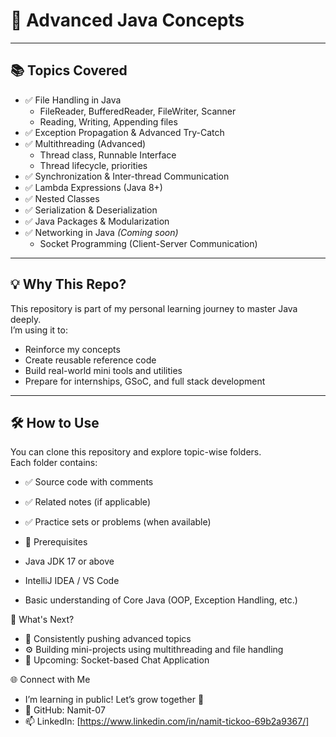 # 🚀 Advanced Java Concepts

---

## 📚 Topics Covered

- ✅ File Handling in Java  
  - FileReader, BufferedReader, FileWriter, Scanner  
  - Reading, Writing, Appending files  
- ✅ Exception Propagation & Advanced Try-Catch  
- ✅ Multithreading (Advanced)  
  - Thread class, Runnable Interface  
  - Thread lifecycle, priorities  
- ✅ Synchronization & Inter-thread Communication  
- ✅ Lambda Expressions (Java 8+)  
- ✅ Nested Classes  
- ✅ Serialization & Deserialization  
- ✅ Java Packages & Modularization  
- ✅ Networking in Java *(Coming soon)*  
  - Socket Programming (Client-Server Communication)

---

## 💡 Why This Repo?

This repository is part of my personal learning journey to master Java deeply.  
I’m using it to:
- Reinforce my concepts
- Create reusable reference code
- Build real-world mini tools and utilities
- Prepare for internships, GSoC, and full stack development

---

## 🛠️ How to Use

You can clone this repository and explore topic-wise folders.  
Each folder contains:
- ✅ Source code with comments
- ✅ Related notes (if applicable)
- ✅ Practice sets or problems (when available)

- 📌 Prerequisites
- Java JDK 17 or above
- IntelliJ IDEA / VS Code
- Basic understanding of Core Java (OOP, Exception Handling, etc.)

🚀 What's Next?
- 🔄 Consistently pushing advanced topics
- ⚙️ Building mini-projects using multithreading and file handling
- 📡 Upcoming: Socket-based Chat Application

🌐 Connect with Me
- I’m learning in public! Let’s grow together 💪
- 📎 GitHub: Namit-07
- 📫 LinkedIn: [https://www.linkedin.com/in/namit-tickoo-69b2a9367/]





